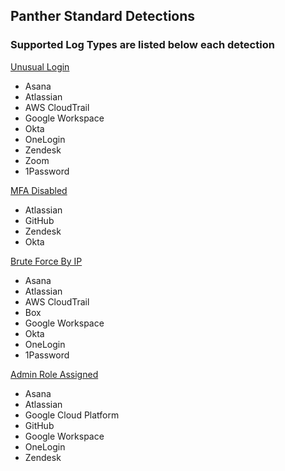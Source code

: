 ## Panther Standard Detections
### Supported Log Types are listed below each detection

[ Unusual Login](../rules/standard_rules/unusual_login.py)
  - Asana
  - Atlassian
  - AWS CloudTrail
  - Google Workspace
  - Okta
  - OneLogin
  - Zendesk
  - Zoom
  - 1Password

[ MFA Disabled](../rules/standard_rules/mfa_disabled.py)
  - Atlassian
  - GitHub
  - Zendesk
  - Okta

[ Brute Force By IP](../rules/standard_rules/brute_force_by_ip.py)

  - Asana
  - Atlassian
  - AWS CloudTrail
  - Box
  - Google Workspace
  - Okta
  - OneLogin
  - 1Password

[ Admin Role Assigned](../rules/standard_rules/admin_assigned.py)

  - Asana
  - Atlassian
  - Google Cloud Platform
  - GitHub
  - Google Workspace
  - OneLogin
  - Zendesk
  